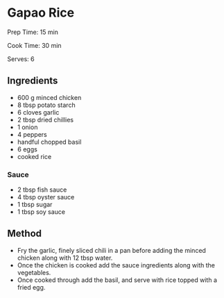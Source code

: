 # Gapao Rice

Prep Time: 15 min

Cook Time: 30 min

Serves: 6
## Ingredients
* 600 g minced chicken
* 8 tbsp potato starch
* 6 cloves garlic
* 2 tbsp dried chillies
* 1 onion
* 4 peppers
* handful chopped basil
* 6 eggs
* cooked rice

### Sauce
* 2 tbsp fish sauce
* 4 tbsp oyster sauce
* 1 tbsp sugar
* 1 tbsp soy sauce


## Method
* Fry the garlic, finely sliced chili in a pan before adding the minced chicken along with 12 tbsp water.
* Once the chicken is cooked add the sauce ingredients along with the vegetables.
* Once cooked through add the basil, and serve with rice topped with a fried egg.
